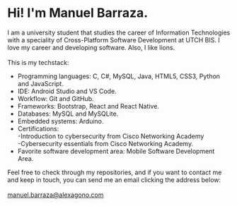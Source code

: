 # Hi! I'm Manuel Barraza.

I am a university student that studies the career of Information Technologies with a speciality of Cross-Platform Software Development at UTCH BIS. I love my career and developing software. Also, I like lions.
<br>
<br>
This is my techstack:
<br>
* Programming languages: C, C#, MySQL, Java, HTML5, CSS3, Python and JavaScript.
* IDE: Android Studio and VS Code.
* Workflow: Git and GitHub.
* Frameworks: Bootstrap, React and React Native.
* Databases: MySQL and MySQLite.
* Embedded systems: Arduino.
* Certifications:<br>-Introduction to cybersecurity from Cisco Networking Academy <br>-Cybersecurity essentials from Cisco Networking Academy.
* Favorite software development area: Mobile Software Development Area.


Feel free to check through my repositories, and if you want to contact me and keep in touch, you can send me an email clicking the address below:
<br>
<br>
<mailto>manuel.barraza@alexagono.com
